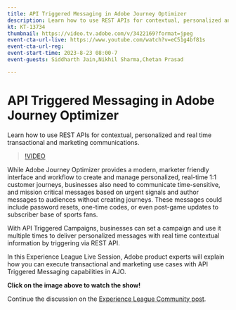 ```yaml
---
title: API Triggered Messaging in Adobe Journey Optimizer
description: Learn how to use REST APIs for contextual, personalized and real time transactional and marketing communications.
kt: KT-13734
thumbnail: https://video.tv.adobe.com/v/3422169?format=jpeg
event-cta-url-live: https://www.youtube.com/watch?v=eC51g4bf81s
event-cta-url-reg: 
event-start-time: 2023-8-23 08:00-7
event-guests: Siddharth Jain,Nikhil Sharma,Chetan Prasad

---
```

# API Triggered Messaging in Adobe Journey Optimizer

Learn how to use REST APIs for contextual, personalized and real time transactional and marketing communications.

>[!VIDEO](https://video.tv.adobe.com/v/3422169/?learn=on)

While Adobe Journey Optimizer provides a modern, marketer friendly interface and workflow to create and manage personalized, real-time 1:1 customer journeys, businesses also need to communicate time-sensitive, and mission critical messages based on urgent signals and author messages to audiences without creating journeys. These messages could include password resets, one-time codes, or even post-game updates to subscriber base of sports fans.

With API Triggered Campaigns, businesses can set a campaign and use it multiple times to deliver personalized messages with real time contextual information by triggering via REST API.   

In this Experience League Live Session, Adobe product experts will explain how you can execute transactional and marketing use cases with API Triggered Messaging capabilities in AJO. 

**Click on the image above to watch the show!**

Continue the discussion on the [Experience League Community post](https://experienceleaguecommunities.adobe.com/t5/journey-optimizer-discussions/experience-league-live-post-session-discussion-api-triggered/m-p/614273#M132).
